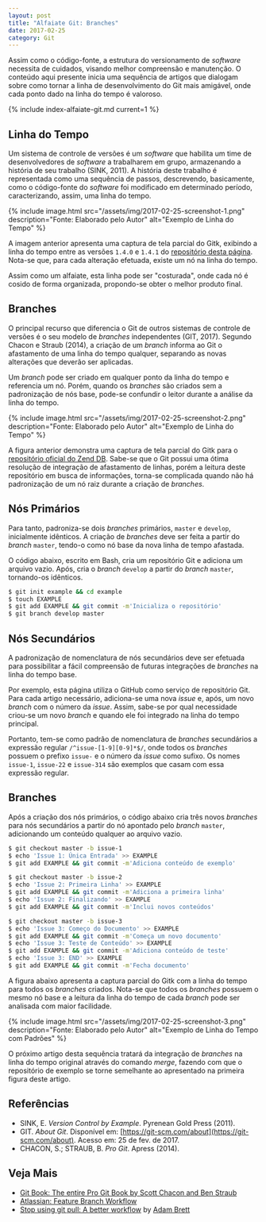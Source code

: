 ```yaml
---
layout: post
title: "Alfaiate Git: Branches"
date: 2017-02-25
category: Git
---
```


Assim como o código-fonte, a estrutura do versionamento de _software_ necessita de cuidados, visando melhor compreensão e manutenção. O conteúdo aqui presente inicia uma sequência de artigos que dialogam sobre como tornar a linha de desenvolvimento do Git mais amigável, onde cada ponto dado na linha do tempo é valoroso.

{% include index-alfaiate-git.md current=1 %}

## Linha do Tempo

Um sistema de controle de versões é um _software_ que habilita um time de desenvolvedores de _software_ a trabalharem em grupo, armazenando a história de seu trabalho (SINK, 2011). A história deste trabalho é representada como uma sequência de passos, descrevendo, basicamente, como o código-fonte do _software_ foi modificado em determinado período, caracterizando, assim, uma linha do tempo.

{% include image.html src="/assets/img/2017-02-25-screenshot-1.png" description="Fonte: Elaborado pelo Autor" alt="Exemplo de Linha do Tempo" %}

A imagem anterior apresenta uma captura de tela parcial do Gitk, exibindo a linha do tempo entre as versões `1.4.0` e `1.4.1` do [repositório desta página](https://github.com/wandersonwhcr/wandersonwhcr.github.io). Nota-se que, para cada alteração efetuada, existe um nó na linha do tempo.

Assim como um alfaiate, esta linha pode ser "costurada", onde cada nó é cosido de forma organizada, propondo-se obter o melhor produto final.

## Branches

O principal recurso que diferencia o Git de outros sistemas de controle de versões é o seu modelo de _branches_ independentes (GIT, 2017). Segundo Chacon e Straub (2014), a criação de um _branch_ informa ao Git o afastamento de uma linha do tempo qualquer, separando as novas alterações que deverão ser aplicadas.

Um _branch_ pode ser criado em qualquer ponto da linha do tempo e referencia um nó. Porém, quando os _branches_ são criados sem a padronização de nós base, pode-se confundir o leitor durante a análise da linha do tempo.

{% include image.html src="/assets/img/2017-02-25-screenshot-2.png" description="Fonte: Elaborado pelo Autor" alt="Exemplo de Linha do Tempo" %}

A figura anterior demonstra uma captura de tela parcial do Gitk para o [repositório oficial do Zend DB](https://github.com/zendframework/zend-db). Sabe-se que o Git possui uma ótima resolução de integração de afastamento de linhas, porém a leitura deste repositório em busca de informações, torna-se complicada quando não há padronização de um nó raiz durante a criação de _branches_.

## Nós Primários

Para tanto, padroniza-se dois _branches_ primários, `master` e `develop`, inicialmente idênticos. A criação de _branches_ deve ser feita a partir do _branch_ `master`, tendo-o como nó base da nova linha de tempo afastada.

O código abaixo, escrito em Bash, cria um repositório Git e adiciona um arquivo vazio. Após, cria o _branch_ `develop` a partir do _branch_ `master`, tornando-os idênticos.

```bash
$ git init example && cd example
$ touch EXAMPLE
$ git add EXAMPLE && git commit -m'Inicializa o repositório'
$ git branch develop master
```

## Nós Secundários

A padronização de nomenclatura de nós secundários deve ser efetuada para possibilitar a fácil compreensão de futuras integrações de _branches_ na linha do tempo base.

Por exemplo, esta página utiliza o GitHub como serviço de repositório Git. Para cada artigo necessário, adiciona-se uma nova _issue_ e, após, um novo _branch_ com o número da _issue_. Assim, sabe-se por qual necessidade criou-se um novo _branch_ e quando ele foi integrado na linha do tempo principal.

Portanto, tem-se como padrão de nomenclatura de _branches_ secundários a expressão regular `/^issue-[1-9][0-9]*$/`, onde todos os _branches_ possuem o prefixo `issue-` e o número da _issue_ como sufixo. Os nomes `issue-1`, `issue-22` e `issue-314` são exemplos que casam com essa expressão regular.

## Branches

Após a criação dos nós primários, o código abaixo cria três novos _branches_ para nós secundários a partir do nó apontado pelo _branch_ `master`, adicionando um conteúdo qualquer ao arquivo vazio.

```bash
$ git checkout master -b issue-1
$ echo 'Issue 1: Única Entrada' >> EXAMPLE
$ git add EXAMPLE && git commit -m'Adiciona conteúdo de exemplo'

$ git checkout master -b issue-2
$ echo 'Issue 2: Primeira Linha' >> EXAMPLE
$ git add EXAMPLE && git commit -m'Adiciona a primeira linha'
$ echo 'Issue 2: Finalizando' >> EXAMPLE
$ git add EXAMPLE && git commit -m'Inclui novos conteúdos'

$ git checkout master -b issue-3
$ echo 'Issue 3: Começo do Documento' >> EXAMPLE
$ git add EXAMPLE && git commit -m'Começa um novo documento'
$ echo 'Issue 3: Teste de Conteúdo' >> EXAMPLE
$ git add EXAMPLE && git commit -m'Adiciona conteúdo de teste'
$ echo 'Issue 3: END' >> EXAMPLE
$ git add EXAMPLE && git commit -m'Fecha documento'
```

A figura abaixo apresenta a captura parcial do Gitk com a linha do tempo para todos os _branches_ criados. Nota-se que todos os _branches_ possuem o mesmo nó base e a leitura da linha do tempo de cada _branch_ pode ser analisada com maior facilidade.

{% include image.html src="/assets/img/2017-02-25-screenshot-3.png" description="Fonte: Elaborado pelo Autor" alt="Exemplo de Linha do Tempo com Padrões" %}

O próximo artigo desta sequência tratará da integração de _branches_ na linha do tempo original através do comando _merge_, fazendo com que o repositório de exemplo se torne semelhante ao apresentado na primeira figura deste artigo.

## Referências

* SINK, E. _Version Control by Example_. Pyrenean Gold Press (2011).
* GIT. _About Git_. Disponível em: [https://git-scm.com/about](https://git-scm.com/about). Acesso em: 25 de fev. de 2017.
* CHACON, S.; STRAUB, B. _Pro Git_. Apress (2014).

## Veja Mais

* [Git Book: The entire Pro Git Book by Scott Chacon and Ben Straub](https://git-scm.com/book/en/v2)
* [Atlassian: Feature Branch Workflow](https://www.atlassian.com/git/tutorials/comparing-workflows#feature-branch-workflow)
* [Stop using git pull: A better workflow](https://adamcod.es/2014/12/10/git-pull-correct-workflow.html) by [Adam Brett](https://adamcod.es)
